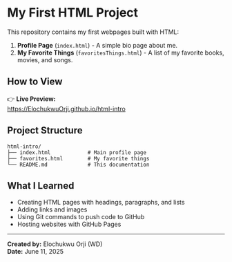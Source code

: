 # My First HTML Project

This repository contains my first webpages built with HTML:
1. **Profile Page** (`index.html`) - A simple bio page about me.
2. **My Favorite Things** (`favoritesThings.html`) - A list of my favorite books, movies, and songs.

## How to View
👉 **Live Preview:**  
https://ElochukwuOrji.github.io/html-intro  

## Project Structure
```
html-intro/
├── index.html            # Main profile page
├── favorites.html        # My favorite things
└── README.md             # This documentation
```

## What I Learned
- Creating HTML pages with headings, paragraphs, and lists
- Adding links and images
- Using Git commands to push code to GitHub
- Hosting websites with GitHub Pages

---

**Created by:** Elochukwu Orji (WD)  
**Date:** June 11, 2025
